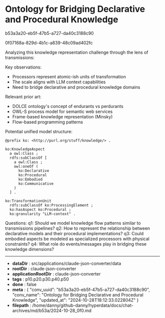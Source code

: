 # Ontology for Bridging Declarative and Procedural Knowledge

b53a3a20-eb5f-47b5-a727-da40c3188c90

0f07168a-829d-4b1c-a839-48c09ad402fc

 Analyzing this knowledge representation challenge through the lens of transmissions:

Key observations:
- Processors represent atomic-ish units of transformation
- The scale aligns with LLM context capabilities
- Need to bridge declarative and procedural knowledge domains

Relevant prior art:
- DOLCE ontology's concept of endurants vs perdurants
- OWL-S process model for semantic web services
- Frame-based knowledge representation (Minsky)
- Flow-based programming patterns

Potential unified model structure:

```turtle
@prefix ko: <http://purl.org/stuff/knowledge/> .

ko:KnowledgeAspect
  a owl:Class ;
  rdfs:subClassOf [
    a owl:Class ;
    owl:oneOf (
      ko:Declarative 
      ko:Procedural
      ko:Embodied
      ko:Communicative
    )
  ] .

ko:TransformationUnit
  rdfs:subClassOf ko:ProcessingElement ;
  ko:hasAspect ko:Procedural ;
  ko:granularity "LLM-context" .
```

Questions:
q1: Should we model knowledge flow patterns similar to transmissions pipelines?
q2: How to represent the relationship between declarative models and their procedural implementations?
q3: Could embodied aspects be modeled as specialized processors with physical constraints?
q4: What role do events/messages play in bridging these knowledge dimensions?

---

* **dataDir** : src/applications/claude-json-converter/data
* **rootDir** : claude-json-converter
* **applicationRootDir** : claude-json-converter
* **tags** : p10.p20.p30.p40.p50
* **done** : false
* **meta** : {
  "conv_uuid": "b53a3a20-eb5f-47b5-a727-da40c3188c90",
  "conv_name": "Ontology for Bridging Declarative and Procedural Knowledge",
  "updated_at": "2024-10-28T18:12:33.022804Z"
}
* **filepath** : /home/danny/github-danny/hyperdata/docs/chat-archives/md/b53a/2024-10-28_0f0.md